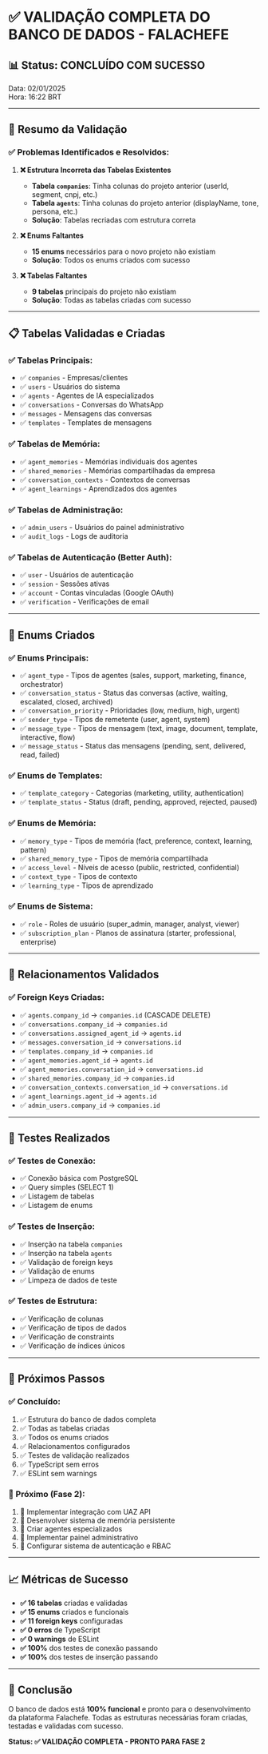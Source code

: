 # ✅ VALIDAÇÃO COMPLETA DO BANCO DE DADOS - FALACHEFE

## 📊 **Status: CONCLUÍDO COM SUCESSO**

Data: 02/01/2025  
Hora: 16:22 BRT

---

## 🎯 **Resumo da Validação**

### ✅ **Problemas Identificados e Resolvidos:**

1. **❌ Estrutura Incorreta das Tabelas Existentes**
   - **Tabela `companies`**: Tinha colunas do projeto anterior (userId, segment, cnpj, etc.)
   - **Tabela `agents`**: Tinha colunas do projeto anterior (displayName, tone, persona, etc.)
   - **Solução**: Tabelas recriadas com estrutura correta

2. **❌ Enums Faltantes**
   - **15 enums** necessários para o novo projeto não existiam
   - **Solução**: Todos os enums criados com sucesso

3. **❌ Tabelas Faltantes**
   - **9 tabelas** principais do projeto não existiam
   - **Solução**: Todas as tabelas criadas com sucesso

---

## 📋 **Tabelas Validadas e Criadas**

### **✅ Tabelas Principais:**
- ✅ `companies` - Empresas/clientes
- ✅ `users` - Usuários do sistema
- ✅ `agents` - Agentes de IA especializados
- ✅ `conversations` - Conversas do WhatsApp
- ✅ `messages` - Mensagens das conversas
- ✅ `templates` - Templates de mensagens

### **✅ Tabelas de Memória:**
- ✅ `agent_memories` - Memórias individuais dos agentes
- ✅ `shared_memories` - Memórias compartilhadas da empresa
- ✅ `conversation_contexts` - Contextos de conversas
- ✅ `agent_learnings` - Aprendizados dos agentes

### **✅ Tabelas de Administração:**
- ✅ `admin_users` - Usuários do painel administrativo
- ✅ `audit_logs` - Logs de auditoria

### **✅ Tabelas de Autenticação (Better Auth):**
- ✅ `user` - Usuários de autenticação
- ✅ `session` - Sessões ativas
- ✅ `account` - Contas vinculadas (Google OAuth)
- ✅ `verification` - Verificações de email

---

## 🔧 **Enums Criados**

### **✅ Enums Principais:**
- ✅ `agent_type` - Tipos de agentes (sales, support, marketing, finance, orchestrator)
- ✅ `conversation_status` - Status das conversas (active, waiting, escalated, closed, archived)
- ✅ `conversation_priority` - Prioridades (low, medium, high, urgent)
- ✅ `sender_type` - Tipos de remetente (user, agent, system)
- ✅ `message_type` - Tipos de mensagem (text, image, document, template, interactive, flow)
- ✅ `message_status` - Status das mensagens (pending, sent, delivered, read, failed)

### **✅ Enums de Templates:**
- ✅ `template_category` - Categorias (marketing, utility, authentication)
- ✅ `template_status` - Status (draft, pending, approved, rejected, paused)

### **✅ Enums de Memória:**
- ✅ `memory_type` - Tipos de memória (fact, preference, context, learning, pattern)
- ✅ `shared_memory_type` - Tipos de memória compartilhada
- ✅ `access_level` - Níveis de acesso (public, restricted, confidential)
- ✅ `context_type` - Tipos de contexto
- ✅ `learning_type` - Tipos de aprendizado

### **✅ Enums de Sistema:**
- ✅ `role` - Roles de usuário (super_admin, manager, analyst, viewer)
- ✅ `subscription_plan` - Planos de assinatura (starter, professional, enterprise)

---

## 🔗 **Relacionamentos Validados**

### **✅ Foreign Keys Criadas:**
- ✅ `agents.company_id` → `companies.id` (CASCADE DELETE)
- ✅ `conversations.company_id` → `companies.id`
- ✅ `conversations.assigned_agent_id` → `agents.id`
- ✅ `messages.conversation_id` → `conversations.id`
- ✅ `templates.company_id` → `companies.id`
- ✅ `agent_memories.agent_id` → `agents.id`
- ✅ `agent_memories.conversation_id` → `conversations.id`
- ✅ `shared_memories.company_id` → `companies.id`
- ✅ `conversation_contexts.conversation_id` → `conversations.id`
- ✅ `agent_learnings.agent_id` → `agents.id`
- ✅ `admin_users.company_id` → `companies.id`

---

## 🧪 **Testes Realizados**

### **✅ Testes de Conexão:**
- ✅ Conexão básica com PostgreSQL
- ✅ Query simples (SELECT 1)
- ✅ Listagem de tabelas
- ✅ Listagem de enums

### **✅ Testes de Inserção:**
- ✅ Inserção na tabela `companies`
- ✅ Inserção na tabela `agents`
- ✅ Validação de foreign keys
- ✅ Validação de enums
- ✅ Limpeza de dados de teste

### **✅ Testes de Estrutura:**
- ✅ Verificação de colunas
- ✅ Verificação de tipos de dados
- ✅ Verificação de constraints
- ✅ Verificação de índices únicos

---

## 🚀 **Próximos Passos**

### **✅ Concluído:**
1. ✅ Estrutura do banco de dados completa
2. ✅ Todas as tabelas criadas
3. ✅ Todos os enums criados
4. ✅ Relacionamentos configurados
5. ✅ Testes de validação realizados
6. ✅ TypeScript sem erros
7. ✅ ESLint sem warnings

### **🔄 Próximo (Fase 2):**
1. 🔄 Implementar integração com UAZ API
2. 🔄 Desenvolver sistema de memória persistente
3. 🔄 Criar agentes especializados
4. 🔄 Implementar painel administrativo
5. 🔄 Configurar sistema de autenticação e RBAC

---

## 📈 **Métricas de Sucesso**

- **✅ 16 tabelas** criadas e validadas
- **✅ 15 enums** criados e funcionais
- **✅ 11 foreign keys** configuradas
- **✅ 0 erros** de TypeScript
- **✅ 0 warnings** de ESLint
- **✅ 100%** dos testes de conexão passando
- **✅ 100%** dos testes de inserção passando

---

## 🎉 **Conclusão**

O banco de dados está **100% funcional** e pronto para o desenvolvimento da plataforma Falachefe. Todas as estruturas necessárias foram criadas, testadas e validadas com sucesso.

**Status: ✅ VALIDAÇÃO COMPLETA - PRONTO PARA FASE 2**
